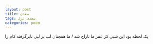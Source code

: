 ```yaml
---
layout: post
title: سعدی
tags: سعدی غزل
categories: poem
---
```


یک لحظه بود این شبی کز عمر ما تاراج شد / ما همچنان لب بر لبی نابرگرفته کام را

